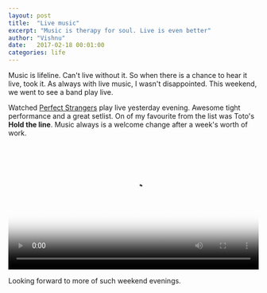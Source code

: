 ```yaml
---
layout: post
title:  "Live music"
excerpt: "Music is therapy for soul. Live is even better"
author: "Vishnu"
date:   2017-02-18 00:01:00
categories: life
---
```

Music is lifeline. Can't live without it. So when there is a chance to hear it live, took it. As always with live music, I wasn't disappointed. This weekend, we went to see a band play live.

Watched [Perfect Strangers](https://www.facebook.com/PerfectStrangersIndia/) play live yesterday evening. Awesome tight performance and a great setlist. On of my favourite from the list was Toto's **Hold the line**. Music always is a welcome change after a week's worth of work.

<style>video.instagram, img.instagram {width: 100% !important; height: auto !important;}</style> <video class="instagram" width="612" height="612" controls poster="https://scontent.cdninstagram.com/t51.2885-15/s640x640/e15/16585070_391683184530876_2660169066580279296_n.jpg"><source src="http://scontent.cdninstagram.com/t50.2886-16/16811067_1626212117686422_9152279015162118144_n.mp4" type="video/mp4"></video><br />

Looking forward to more of such weekend evenings.